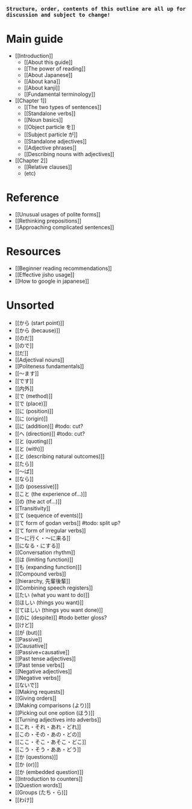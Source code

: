 ### `Structure, order, contents of this outline are all up for discussion and subject to change!`

# Main guide
- [[Introduction]]
	- [[About this guide]]
	- [[The power of reading]]
	- [[About Japanese]]
	- [[About kana]]
	- [[About kanji]]
	- [[Fundamental terminology]]
- [[Chapter 1]]
	- [[The two types of sentences]]
	- [[Standalone verbs]]
	- [[Noun basics]]
	- [[Object particle を]]
	- [[Subject particle が]]
	- [[Standalone adjectives]]
	- [[Adjective phrases]]
	- [[Describing nouns with adjectives]]
- [[Chapter 2]]
	- [[Relative clauses]]
	- (etc)

# Reference
- [[Unusual usages of polite forms]]
- [[Rethinking prepositions]]
- [[Approaching complicated sentences]]

# Resources
- [[Beginner reading recommendations]]
- [[Effective jisho usage]]
- [[How to google in japanese]]

# Unsorted
- [[から (start point)]]
- [[から (because)]]
- [[のだ]]
- [[ので]]
- [[だ]]
- [[Adjectival nouns]]
- [[Politeness fundamentals]]
- [[～ます]] 
- [[です]]
- [[内外]]
- [[で (method)]]
- [[で (place)]]
- [[に (position)]]
- [[に (origin)]]
- [[に (addition)]] #todo: cut?
- [[へ (direction)]] #todo: cut?
- [[と (quoting)]]
- [[と (with)]]
- [[と (describing natural outcomes)]]
- [[たら]]
- [[～ば]]
- [[なら]]
- [[の (posessive)]]
- [[こと (the experience of...)]]
- [[の (the act of...)]]
- [[Transitivity]]
- [[て (sequence of events)]]
- [[て form of godan verbs]] #todo: split up?
- [[て form of irregular verbs]]
- [[～に行く・～に来る]]
- [[になる・にする]]
- [[Conversation rhythm]]
- [[は (limiting function)]]
- [[も (expanding function)]]
- [[Compound verbs]]
- [[hierarchy, 先輩後輩]]
- [[Combining speech registers]]
- [[たい (what you want to do)]]
- [[ほしい (things you want)]]
- [[てほしい (things you want done)]]
- [[のに (despite)]] #todo better gloss?
- [[けど]]
- [[が (but)]]
- [[Passive]]
- [[Causative]]
- [[Passive+causative]]
- [[Past tense adjectives]]
- [[Past tense verbs]]
- [[Negative adjectives]]
- [[Negative verbs]]
- [[ないで]]
- [[Making requests]]
- [[Giving orders]]
- [[Making comparisons (より)]]
- [[Picking out one option (ほう)]]
- [[Turning adjectives into adverbs]]
- [[これ・それ・あれ・どれ]]
- [[この・その・あの・どの]]
- [[ここ・そこ・あそこ・どこ]]
- [[こう・そう・ああ・どう]]
- [[か (questions)]]
- [[か (or)]]
- [[か (embedded question)]]
- [[Introduction to counters]]
- [[Question words]]
- [[Groups (たち・ら)]]
- [[わけ]]
